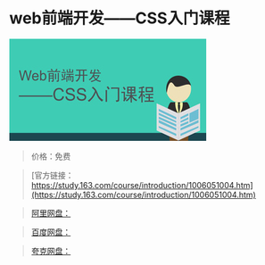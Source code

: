 # web前端开发——CSS入门课程

![img](../../../assets/study163/free/47262072-cc91-44c5-8320-0d36e4a66117.jpg)

> 价格：免费

> [官方链接：https://study.163.com/course/introduction/1006051004.htm](https://study.163.com/course/introduction/1006051004.htm)

> [阿里网盘：]()

> [百度网盘：]()

> [夸克网盘：]()
